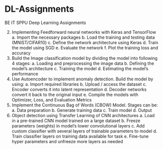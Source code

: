 # DL-Assignments
BE IT SPPU Deep Learning Assignments

2. Implementing Feedforward neural networks with Keras and TensorFlow
  a. Import the necessary packages
  b. Load the training and testing data (MNIST/CIFAR10)
  c. Define the network architecture using Keras
  d. Train the model using SGD
  e. Evaluate the network
  f. Plot the training loss and accuracy
3. Build the Image classification model by dividing the model into following 4 stages:
  a. Loading and preprocessing the image data
  b. Defining the model’s architecture
  c. Training the model
  d. Estimating the model’s performance
4. Use Autoencoder to implement anomaly detection. Build the model by using:
  a. Import required libraries
  b. Upload / access the dataset
  c. Encoder converts it into latent representation
  d. Decoder networks convert it back to the original input
  e. Compile the models with Optimizer, Loss, and Evaluation Metrics
5. Implement the Continuous Bag of Words (CBOW) Model. Stages can be:
  a. Data preparation
  b. Generate training data
  c. Train model
  d. Output 
6. Object detection using Transfer Learning of CNN architectures
  a. Load in a pre-trained CNN model trained on a large dataset
  b. Freeze parameters (weights) in model’s lower convolutional layers
  c. Add custom classifier with several layers of trainable parameters to model
  d. Train classifier layers on training data available for task
  e. Fine-tune hyper parameters and unfreeze more layers as needed

